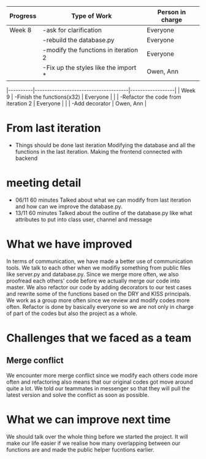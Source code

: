 | Progress | Type of Work                         | Person in charge |
|----------|--------------------------------------|------------------|
| Week 8   | -ask for clarification               | Everyone         |
|          | -rebuild the database.py             | Everyone         |
|          | -modify the functions in iteration 2 | Everyone         |
|          | -Fix up the styles like the import * | Owen, Ann        |

|----------|--------------------------------------|------------------|
| Week 9   | -Finish the functions(x32)           | Everyone         |
|          | -Refactor the code from iteration 2  | Everyone         |
|          | -Add decorator                       | Owen, Ann        |

# From last iteration
- Things should be done last iteration
    Modifying the database and all the functions in the last iteration.
    Making the frontend connected with backend

# meeting detail
- 06/11 60 minutes Talked about what we can modify from last iteration and how can we improve the database.py.
- 13/11 60 minutes Talked about the outline of the database.py like what attributes to put into class user, channel and message


# What we have improved
In terms of communication, we have made a better use of communication tools. We talk to each other when we modifiy something from public files like server.py and database.py. Since we merge more often, we also proofread each others' code before we actually merge our code into master. 
We also refactor our code by adding decorators to our test cases and rewrite some of the functions based on the DRY and KISS principals.
We work as a group more often since we review and modify codes more often. Refactor is done by basically everyone so we are not only in charge of part of the codes but also the project as a whole.

# Challenges that we faced as a team
## Merge conflict
We encounter more merge conflict since we modify each others code more often and refactoring also means that our original codes got move around quite a lot. 
We told our teammates in messenger so that they will pull the latest version and solve the conflict as soon as possible.

# What we can improve next time
We should talk over the whole thing before we started the project. It will make our life easier if we realise how many overlapping between our functions are and made the public helper fucntions earlier. 